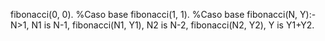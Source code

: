 fibonacci(0, 0). %Caso base
fibonacci(1, 1). %Caso base
fibonacci(N, Y):- N>1, N1 is N-1, fibonacci(N1, Y1), N2 is N-2, fibonacci(N2, Y2), Y is Y1+Y2.